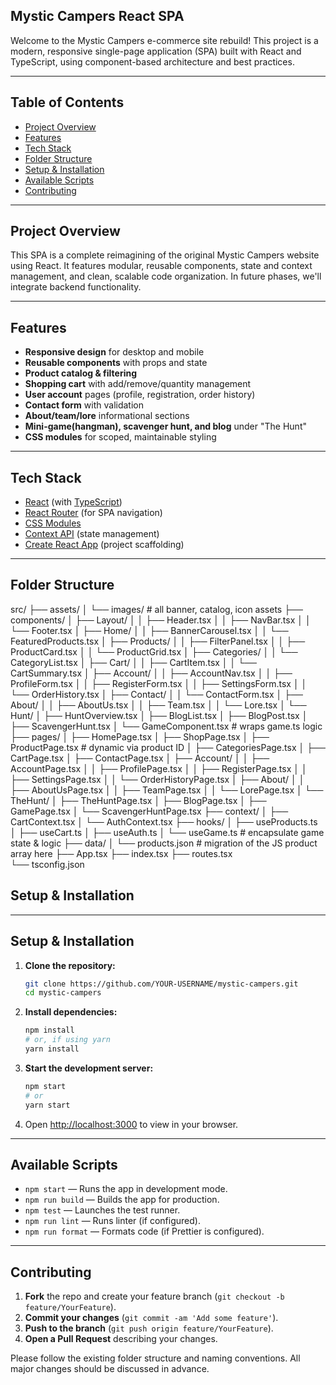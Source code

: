 ## Mystic Campers React SPA
Welcome to the Mystic Campers e-commerce site rebuild! This project is a modern, responsive single-page application (SPA) built with React and TypeScript, using component-based architecture and best practices.

---

## Table of Contents

- [Project Overview](#project-overview)
- [Features](#features)
- [Tech Stack](#tech-stack)
- [Folder Structure](#folder-structure)
- [Setup & Installation](#setup--installation)
- [Available Scripts](#available-scripts)
- [Contributing](#contributing)

---

## Project Overview

This SPA is a complete reimagining of the original Mystic Campers website using React. It features modular, reusable components, state and context management, and clean, scalable code organization. In future phases, we'll integrate backend functionality.

---

## Features

- **Responsive design** for desktop and mobile
- **Reusable components** with props and state
- **Product catalog & filtering**
- **Shopping cart** with add/remove/quantity management
- **User account** pages (profile, registration, order history)
- **Contact form** with validation
- **About/team/lore** informational sections
- **Mini-game(hangman), scavenger hunt, and blog** under "The Hunt"
- **CSS modules** for scoped, maintainable styling

---

## Tech Stack
 
- [React](https://react.dev/) (with [TypeScript](https://www.typescriptlang.org/))
- [React Router](https://reactrouter.com/) (for SPA navigation)
- [CSS Modules](https://github.com/css-modules/css-modules)
- [Context API](https://react.dev/reference/react/useContext) (state management)
- [Create React App](https://create-react-app.dev/) (project scaffolding)

---

## Folder Structure
src/
├── assets/
│   └── images/                 # all banner, catalog, icon assets
├── components/
│   ├── Layout/
│   │   ├── Header.tsx
│   │   ├── NavBar.tsx
│   │   └── Footer.tsx
│   ├── Home/
│   │   ├── BannerCarousel.tsx
│   │   └── FeaturedProducts.tsx
│   ├── Products/
│   │   ├── FilterPanel.tsx
│   │   ├── ProductCard.tsx
│   │   └── ProductGrid.tsx
│   ├── Categories/
│   │   └── CategoryList.tsx
│   ├── Cart/
│   │   ├── CartItem.tsx
│   │   └── CartSummary.tsx
│   ├── Account/
│   │   ├── AccountNav.tsx
│   │   ├── ProfileForm.tsx
│   │   ├── RegisterForm.tsx
│   │   ├── SettingsForm.tsx
│   │   └── OrderHistory.tsx
│   ├── Contact/
│   │   └── ContactForm.tsx
│   ├── About/
│   │   ├── AboutUs.tsx
│   │   ├── Team.tsx
│   │   └── Lore.tsx
│   └── Hunt/
│       ├── HuntOverview.tsx
│       ├── BlogList.tsx
│       ├── BlogPost.tsx
│       ├── ScavengerHunt.tsx
│       └── GameComponent.tsx    # wraps game.ts logic
├── pages/
│   ├── HomePage.tsx
│   ├── ShopPage.tsx
│   ├── ProductPage.tsx           # dynamic via product ID
│   ├── CategoriesPage.tsx
│   ├── CartPage.tsx
│   ├── ContactPage.tsx
│   ├── Account/
│   │   ├── AccountPage.tsx
│   │   ├── ProfilePage.tsx
│   │   ├── RegisterPage.tsx
│   │   ├── SettingsPage.tsx
│   │   └── OrderHistoryPage.tsx
│   ├── About/
│   │   ├── AboutUsPage.tsx
│   │   ├── TeamPage.tsx
│   │   └── LorePage.tsx
│   └── TheHunt/
│       ├── TheHuntPage.tsx
│       ├── BlogPage.tsx
│       ├── GamePage.tsx
│       └── ScavengerHuntPage.tsx
├── context/
│   ├── CartContext.tsx
│   └── AuthContext.tsx
├── hooks/
│   ├── useProducts.ts
│   ├── useCart.ts
│   ├── useAuth.ts
│   └── useGame.ts               # encapsulate game state & logic
├── data/
│   └── products.json            # migration of the JS product array here
├── App.tsx
├── index.tsx
├── routes.tsx                  
└── tsconfig.json

## Setup & Installation


---

## Setup & Installation

1. **Clone the repository:**

    ```bash
    git clone https://github.com/YOUR-USERNAME/mystic-campers.git
    cd mystic-campers
    ```

2. **Install dependencies:**

    ```bash
    npm install
    # or, if using yarn
    yarn install
    ```

3. **Start the development server:**

    ```bash
    npm start
    # or
    yarn start
    ```

4. Open [http://localhost:3000](http://localhost:3000) to view in your browser.

---

## Available Scripts

- `npm start` — Runs the app in development mode.
- `npm run build` — Builds the app for production.
- `npm test` — Launches the test runner.
- `npm run lint` — Runs linter (if configured).
- `npm run format` — Formats code (if Prettier is configured).

---

## Contributing

1. **Fork** the repo and create your feature branch (`git checkout -b feature/YourFeature`).
2. **Commit your changes** (`git commit -am 'Add some feature'`).
3. **Push to the branch** (`git push origin feature/YourFeature`).
4. **Open a Pull Request** describing your changes.

Please follow the existing folder structure and naming conventions. All major changes should be discussed in advance.
